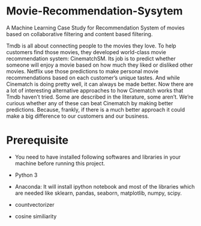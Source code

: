 # Movie-Recommendation-Sysytem

A Machine Learning Case Study for Recommendation System of movies based on collaborative filtering and content based filtering.

Tmdb is all about connecting people to the movies they love. To help customers find those movies, they developed world-class movie recommendation system: CinematchSM. Its job is to predict whether someone will enjoy a movie based on how much they liked or disliked other movies. Netflix use those predictions to make personal movie recommendations based on each customer’s unique tastes. And while Cinematch is doing pretty well, it can always be made better. Now there are a lot of interesting alternative approaches to how Cinematch works that Tmdb haven’t tried. Some are described in the literature, some aren’t. We’re curious whether any of these can beat Cinematch by making better predictions. Because, frankly, if there is a much better approach it could make a big difference to our customers and our business. 


# Prerequisite

- You need to have installed following softwares and libraries in your machine before running this project.

- Python 3
- Anaconda: It will install ipython notebook and most of the libraries which are needed like sklearn, pandas, seaborn, matplotlib, numpy, scipy.
- countvectorizer
- cosine similiarity

